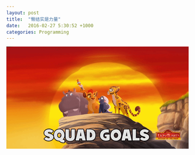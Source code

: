 ```yaml
---
layout: post
title:  "臀结实是力量"
date:   2016-02-27 5:30:52 +1000
categories: Programming
---
```

![Team Work](/assets/lionking.gif)
